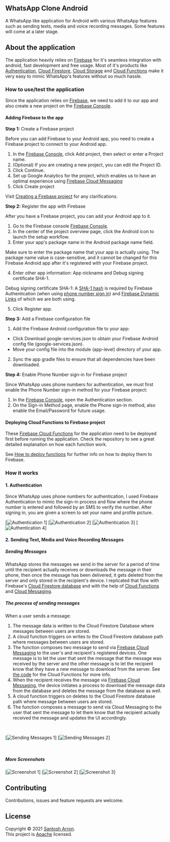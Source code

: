 ## WhatsApp Clone Android

A WhatsApp like application for Android with various WhatsApp features
such as sending texts, media and voice recording messages. Some features
will come at a later stage.

## About the application

The application heavily relies on
[Firebase](https://firebase.google.com/) for it's seamless integration
with android, fast development and free usage. Most of it's products
like [Authentication](https://firebase.google.com/products/auth),
[Cloud Firestore](https://firebase.google.com/products/firestore),
[Cloud Storage](https://firebase.google.com/products/storage) and
[Cloud Functions](https://firebase.google.com/products/functions) make
it very easy to mimic WhatsApp's features without so much hassle.

### How to use/test the application

Since the application relies on
[Firebase](https://firebase.google.com/), we need to add it to our app
and also create a new project on the
[Firebase Console](https://console.firebase.google.com/).

#### Adding Firebase to the app

**Step 1:** Create a Firebase project

Before you can add Firebase to your Android app, you need to create a
Firebase project to connect to your Android app.

1. In the [Firebase Console](https://console.firebase.google.com/),
   click Add project, then select or enter a Project name.
2. (Optional) If you are creating a new project, you can edit the
   Project ID.
3. Click Continue.
4. Set up Google Analytics for the project, which enables us to have an
   optimal experience using
   [Firebase Cloud Messaging](https://firebase.google.com/docs/cloud-messaging)
5. Click Create project

Visit
[Creating a Firebase project](https://firebase.google.com/docs/android/setup?authuser=0#create-firebase-project)
for any clarifications.

**Step 2:** Register the app with Firebase

After you have a Firebase project, you can add your Android app to it.

1. Go to the Firebase console
   [Firebase Console](https://console.firebase.google.com/).
2. In the center of the project overview page, click the Android icon to
   launch the setup workflow.
3. Enter your app's package name in the Android package name field.

Make sure to enter the package name that your app is actually using. The
package name value is case-sensitive, and it cannot be changed for this
Firebase Android app after it's registered with your Firebase project.

4. Enter other app information: App nickname and Debug signing
   certificate SHA-1.

Debug signing certificate SHA-1: A
[SHA-1 hash](https://developers.google.com/android/guides/client-auth)
is required by Firebase Authentication (when using
[phone number sign in](https://firebase.google.com/docs/auth/android/phone-auth))
and
[Firebase Dynamic Links](https://firebase.google.com/docs/dynamic-links)
of which we are both using.

5. Click Register app.

**Step 3:** Add a Firebase configuration file

1. Add the Firebase Android configuration file to your app:

* Click Download google-services.json to obtain your Firebase Android
  config file (google-services.json).
* Move your config file into the module (app-level) directory of your
  app.

2. Sync the app gradle files to ensure that all dependencies have been
   downloaded.

**Step 4:** Enable Phone Number sign-in for Firebase project

Since WhatsApp uses phone numbers for authentication, we must first
enable the Phone Number sign-in method for your Firebase project:

1. In the [Firebase Console](https://console.firebase.google.com/), open
   the Authentication section.
2. On the Sign-in Method page, enable the Phone sign-in method, also
   enable the Email/Password for future usage.

#### Deploying Cloud Functions to Firebase project

These
[Firebase Cloud Functions](https://github.com/Lmakgae/WApp-Clone-Google-Cloud-Functions)
for the application need to be deployed first before running the
application. Check the repository to see a great detailed explanation on
how each function work.

See
[How to deploy functions](https://firebase.google.com/docs/functions/manage-functions)
for further info on how to deploy them to Firebase.

### How it works

#### 1. Authentication

Since WhatsApp uses phone numbers for authentication, I used Firebase
Authentication to mimic the sign-in process and flow where the phone
number is entered and followed by an SMS to verify the number. After
signing in, you are given a screen to set your name and profile picture.

[![Authentication 1][Authentication-1]] [![Authentication
2][Authentication-2]] [![Authentication 3][Authentication-3]]
[![Authentication 4][Authentication-4]]

#### 2. Sending Text, Media and Voice Recording Messages

##### Sending Messages

WhatsApp stores the messages we send in the server for a period of time
until the recipient actually receives or downloads the message in their
phone, then once the message has been delivered, it gets deleted from
the server and only stored in the recipient's device. I replicated that
flow with Firebase's
[Cloud Firestore database](https://firebase.google.com/docs/firestore)
and with the help of
[Cloud Functions](https://firebase.google.com/docs/functions) and
[Cloud Messaging](https://firebase.google.com/docs/cloud-messaging).

##### The process of sending messages

When a user sends a message:

1. The message data is written to the Cloud Firestore Database where
   messages between users are stored.
2. A cloud function triggers on writes to the Cloud Firestore database
   path where messages between users are stored.
3. The function composes two message to send via
   [Firebase Cloud Messaging](https://firebase.google.com/docs/cloud-messaging)
   to the user's and recipient's registered devices. One message is to
   let the user that sent the message that the message was received by
   the server and the other message is to let the recipient know that
   they have a new message to download from the server. See
   [the code](https://github.com/Lmakgae/WApp-Clone-Google-Cloud-Functions)
   for the Cloud Functions for more info.
4. When the recipient receives the message via
   [Firebase Cloud Messaging](https://firebase.google.com/docs/cloud-messaging),
   the device initiates a process to download the message data from the
   database and deletes the message from the database as well.
5. A cloud function triggers on deletes to the Cloud Firestore database
   path where message between users are stored.
6. The function composes a message to send via Cloud Messaging to the
   user that sent the message to let them know that the recipient
   actually received the message and updates the UI accordingly.

<br>

[![Sending Messages 1][Sending-Messages-1]] [![Sending Messages
2][Sending-Messages-2]]

<br>

##### More Screenshots

[![Screenshot 1][screenshot-1]] [![Screenshot 2][screenshot-2]]
[![Screenshot 3][screenshot-3]]

## Contributing

Contributions, issues and feature requests are welcome.<br />

## License

Copyright © 2021 [Santosh Arron](https://github.com/santosharron). <br />
This project is [Apache](https://github.com/lmakage/espacio-dios-website/blob/master/LICENSE) licensed.


<!-- SCREENSHOTS AND GIFS  -->
[Authentication-1]: screenshots/authentication_1.jpg
[Authentication-2]: screenshots/authentication_2.jpg
[Authentication-3]: screenshots/authentication_3.jpg
[Authentication-4]: screenshots/authentication_4.jpg
[Sending-Messages-1]: screenshots/sending_messages_1.gif
[Sending-Messages-2]: screenshots/sending_messages_2.jpg
[Screenshot-1]: screenshots/screenshot_1.jpg
[Screenshot-2]: screenshots/screenshot_2.jpg
[Screenshot-3]: screenshots/screenshot_3.jpg



